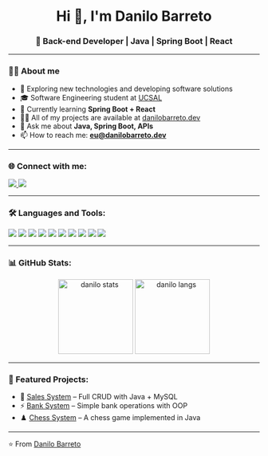 <h1 align="center">Hi 👋, I'm Danilo Barreto</h1>
<h3 align="center">🚀 Back-end Developer | Java | Spring Boot | React</h3>

---

### 👨‍💻 About me
- 🤔 Exploring new technologies and developing software solutions  
- 🎓 Software Engineering student at [UCSAL](https://www.ucsal.br/)  
- 🌱 Currently learning **Spring Boot + React**  
- 👨‍💻 All of my projects are available at [danilobarreto.dev](https://portfolio2024-danilo-barretos-projects.vercel.app/)  
- 💬 Ask me about **Java, Spring Boot, APIs**  
- 📫 How to reach me: **eu@danilobarreto.dev**

---

### 🌐 Connect with me:
<p align="left">
<a href="https://linkedin.com/in/danilobarretoooo" target="blank">
  <img src="https://img.shields.io/badge/LinkedIn-0A66C2?style=for-the-badge&logo=linkedin&logoColor=white" />
</a>
<a href="https://www.instagram.com/daniloblimaa/" target="blank">
  <img src="https://img.shields.io/badge/Instagram-E4405F?style=for-the-badge&logo=instagram&logoColor=white" />
</a>
</p>

---

### 🛠️ Languages and Tools:
<p align="left"> 
  <img src="https://img.shields.io/badge/Java-ED8B00?style=for-the-badge&logo=openjdk&logoColor=white"/>
  <img src="https://img.shields.io/badge/Spring_Boot-6DB33F?style=for-the-badge&logo=springboot&logoColor=white"/>
  <img src="https://img.shields.io/badge/React-20232A?style=for-the-badge&logo=react&logoColor=61DAFB"/>
  <img src="https://img.shields.io/badge/JavaScript-F7DF1E?style=for-the-badge&logo=javascript&logoColor=black"/>
  <img src="https://img.shields.io/badge/HTML5-E34F26?style=for-the-badge&logo=html5&logoColor=white"/>
  <img src="https://img.shields.io/badge/CSS3-1572B6?style=for-the-badge&logo=css3&logoColor=white"/>
  <img src="https://img.shields.io/badge/MySQL-005C84?style=for-the-badge&logo=mysql&logoColor=white"/>
  <img src="https://img.shields.io/badge/PostgreSQL-316192?style=for-the-badge&logo=postgresql&logoColor=white"/>
  <img src="https://img.shields.io/badge/Linux-FCC624?style=for-the-badge&logo=linux&logoColor=black"/>
  <img src="https://img.shields.io/badge/Git-F05032?style=for-the-badge&logo=git&logoColor=white"/>
</p>

---

### 📊 GitHub Stats:
<p align="center">
  <img src="https://github-readme-stats.vercel.app/api?username=danilobarretoooo&show_icons=true&theme=tokyonight" alt="danilo stats" height="150"/>
  <img src="https://github-readme-stats.vercel.app/api/top-langs/?username=danilobarretoooo&layout=compact&theme=tokyonight" alt="danilo langs" height="150"/>
</p>

---

### 🚀 Featured Projects:
- 🛒 [Sales System](https://github.com/danilobarretoooo/system-of-sales) – Full CRUD with Java + MySQL  
- ⚡ [Bank System](https://github.com/danilobarretoooo/SistemaBancoSimples) – Simple bank operations with OOP  
- ♟️ [Chess System](https://github.com/danilobarretoooo/chess-system-java) – A chess game implemented in Java  

---

⭐️ From [Danilo Barreto](https://github.com/danilobarretoooo)
